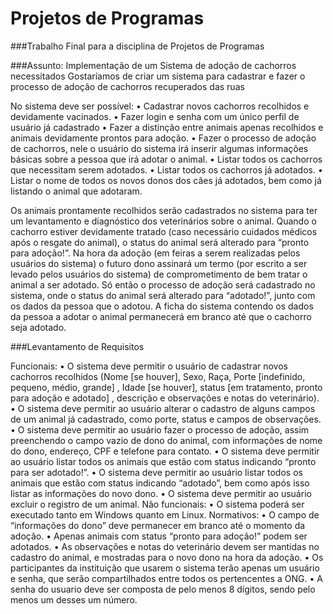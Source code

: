 # Projetos de Programas

###Trabalho Final para a disciplina de Projetos de Programas

###Assunto: Implementação de um Sistema de adoção de cachorros necessitados
	Gostaríamos de criar um sistema para cadastrar e fazer o processo de adoção de cachorros recuperados das ruas

No sistema deve ser possível:
    • Cadastrar novos cachorros recolhidos e devidamente vacinados.
    • Fazer login e senha com um único perfil de usuário já cadastrado
    • Fazer a distinção entre animais apenas recolhidos e animais devidamente prontos para adoção.
    • Fazer o processo de adoção de cachorros, nele o usuário do sistema irá inserir algumas informações básicas sobre a pessoa que irá adotar o animal.
    • Listar todos os cachorros que necessitam serem adotados.
    • Listar todos os cachorros já adotados.
    • Listar o nome de todos os novos donos dos cães já adotados, bem como já listando o animal que adotaram.

Os animais prontamente recolhidos serão cadastrados no sistema para ter um levantamento e diagnóstico dos veterinários sobre o animal. Quando o cachorro estiver devidamente tratado (caso necessário cuidados médicos após o resgate do animal), o status do animal será alterado para “pronto para adoção!”. Na hora da adoção (em feiras a serem realizadas pelos usuários do sistema) o futuro dono assinará um termo (por escrito a ser levado pelos usuários do sistema) de comprometimento de bem tratar o animal a ser adotado. Só então o processo de adoção será cadastrado no sistema, onde o status do animal será alterado para “adotado!”, junto com os dados da pessoa que o adotou.
	A ficha do sistema contendo os dados da pessoa a adotar o animal permanecerá em branco até que o cachorro seja adotado.

###Levantamento de Requisitos

Funcionais:
    • O sistema deve permitir o usuário de cadastrar novos cachorros recolhidos (Nome [se houver], Sexo, Raça, Porte [indefinido, pequeno, médio, grande] , Idade [se houver], status [em tratamento, pronto para adoção e adotado] , descrição e observações e notas do veterinário).
    • O sistema deve permitir ao usuário alterar o cadastro de alguns campos de um animal já cadastrado, como porte, status e campos de observações.
    • O sistema deve permitir ao usuário fazer o processo de adoção, assim preenchendo o campo vazio de dono do animal, com informações de nome do dono, endereço, CPF e telefone para contato.
    • O sistema deve permitir ao usuário listar todos os animais que estão com status indicando “pronto para ser adotado!”.
    • O sistema deve permitir ao usuário listar todos os animais que estão com status indicando “adotado”, bem como após isso listar as informações do novo dono.
    • O sistema deve permitir ao usuário excluir o registro de um animal.
Não funcionais:
    • O sistema poderá ser executado tanto em Windows quanto em Linux.
Normativos:
    • O campo de “informações do dono” deve permanecer em branco até o momento da adoção.
    • Apenas animais com status “pronto para adoção!” podem ser adotados.
    • As observações e notas do veterinário devem ser mantidas no cadastro do animal, e mostradas para o novo dono na hora da adoção.
    • Os participantes da instituição que usarem o sistema terão apenas um usuário e senha, que serão compartilhados entre todos os pertencentes a ONG.
    • A senha do usuario deve ser composta de pelo menos 8 dígitos, sendo pelo menos um desses um número.
